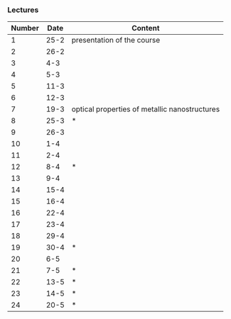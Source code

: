 ### Lectures

| Number | Date  | Content |
|--------|-------|---------|
| 1  | 25-2  | presentation of the course |
| 2  | 26-2  |   |
| 3  | 4-3   |   |
| 4  | 5-3   |   |
| 5  | 11-3  |   |
| 6  | 12-3  |   |
| 7  | 19-3  | optical properties of metallic nanostructures  |
| 8  | 25-3  | * |
| 9  | 26-3  |   |
| 10 | 1-4  |   |
| 11 | 2-4  |   |
| 12 | 8-4   | * |
| 13 | 9-4  |   |
| 14 | 15-4  |   |
| 15 | 16-4  |   |
| 16 | 22-4  |   |
| 17 | 23-4   |   |
| 18 | 29-4   |   |
| 19 | 30-4  | * |
| 20 | 6-5  |   |
| 21 | 7-5  | * |
| 22 | 13-5  | * |
| 23 | 14-5  | * |
| 24 | 20-5  | * |
